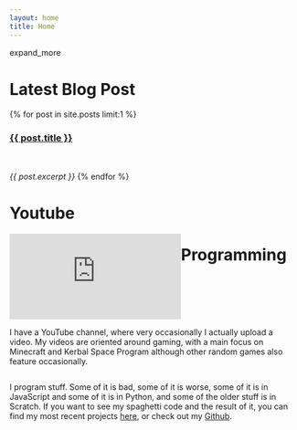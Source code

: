 ```yaml
---
layout: home
title: Home
---
```


<span onclick="scrollDown()" id="down-icon" class="material-icons-outlined md-18">expand_more</span>

<div style="background-image: url('/assets/slideshow1.png')" id="main-site-title">
    <h1 id="main-site-title-text"></h1>
</div>

<div class="home-section grey">
    <h1>Latest Blog Post</h1>
    {% for post in site.posts limit:1 %}
        <h3><a href="{{ post.url }}">{{ post.title }}</a></h3>
        <p style="margin-top: -16px; color: #FFFFFFB3;">
            <span class="material-icons-outlined md-18 inline-icon">schedule</span> 
            {{ post.date | date: "%-d %B %Y" }}
            <span class="material-icons-outlined md-18 inline-icon">account_circle</span>
            {{post.author}}
        </p>
        <i>{{ post.excerpt }}</i>
    {% endfor %}
</div>

<div class="home-section teal">
    <h1>Youtube</h1>
    <iframe style="float: left;" id="channel-trailer" class="section-image" src="https://www.youtube.com./embed/4gxDmlA7ohU" frameborder="0" allow="accelerometer; autoplay; clipboard-write; encrypted-media; gyroscope; picture-in-picture" allowfullscreen></iframe>
    <p style="float: right" class="section-text">I have a YouTube channel, where very occasionally I actually upload a video. My videos are oriented around gaming, with a main focus on Minecraft and Kerbal Space Program although other random games also feature occasionally.</p>
</div>

<div class="home-section grey">
    <h1>Programming</h1>
    <p style="float: left" class="section-text">I program stuff. Some of it is bad, some of it is worse, some of it is in JavaScript and some of it is in Python, and some of the older stuff is in Scratch. If you want to see my spaghetti code and the result of it, you can find my most recent projects <a href="/projects">here</a>, or check out my <a href="https://github.com/Pr0x1mas">Github</a>.</p>
    <div class="section-image" style="float: right; background-image: url('/assets/code.png')"></div>
</div>